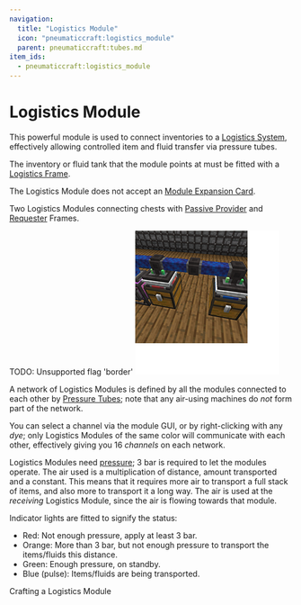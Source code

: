 ```yaml
---
navigation:
  title: "Logistics Module"
  icon: "pneumaticcraft:logistics_module"
  parent: pneumaticcraft:tubes.md
item_ids:
  - pneumaticcraft:logistics_module
---
```


# Logistics Module

This powerful module is used to connect inventories to a [Logistics System](../logistics/overview.md), effectively allowing controlled item and fluid transfer via pressure tubes.

The inventory or fluid tank that the module points at must be fitted with a [Logistics Frame](../logistics/frames.md).

The Logistics Module does not accept an [Module Expansion Card](./module_expansion_card.md).

Two Logistics Modules connecting chests with [Passive Provider](../logistics/frames.md#passive_provider) and [Requester](../logistics/frames.md#requester) Frames.

TODO: Unsupported flag 'border'
![](logistics_module.png)

A network of Logistics Modules is defined by all the modules connected to each other by [Pressure Tubes](./pressure_tubes.md); note that any air-using machines do *not* form part of the network.

You can select a channel via the module GUI, or by right-clicking with any *dye*; only Logistics Modules of the same color will communicate with each other, effectively giving you 16 *channels* on each network.

Logistics Modules need [pressure](../base_concepts/pressure.md); 3 bar is required to let the modules operate. The air used is a multiplication of distance, amount transported and a constant. This means that it requires more air to transport a full stack of items, and also more to transport it a long way. The air is used at the *receiving* Logistics Module, since the air is flowing towards that module.

Indicator lights are fitted to signify the status:


- <Color hex="#f00">Red</Color>: Not enough pressure, apply at least 3 bar.
- <Color hex="#f80">Orange</Color>: More than 3 bar, but not enough pressure to transport the items/fluids this distance.
- <Color hex="#0f0">Green</Color>: Enough pressure, on standby.
- <Color hex="#00f">Blue (pulse)</Color>: Items/fluids are being transported.

Crafting a Logistics Module

<Recipe id="pneumaticcraft:logistics_module" />

